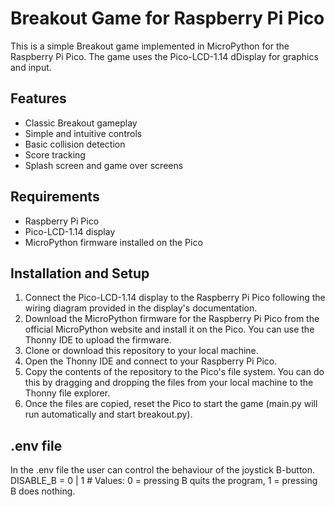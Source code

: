 # Breakout Game for Raspberry Pi Pico
This is a simple Breakout game implemented in MicroPython for the Raspberry Pi Pico. The game uses the Pico-LCD-1.14 dDisplay for graphics and input.


## Features
- Classic Breakout gameplay
- Simple and intuitive controls
- Basic collision detection
- Score tracking
- Splash screen and game over screens

## Requirements
- Raspberry Pi Pico
- Pico-LCD-1.14 display
- MicroPython firmware installed on the Pico

## Installation and Setup
1. Connect the Pico-LCD-1.14 display to the Raspberry Pi Pico following the wiring diagram provided in the display's documentation.
2. Download the MicroPython firmware for the Raspberry Pi Pico from the official MicroPython website and install it on the Pico. You can use the Thonny IDE to upload the firmware.
3. Clone or download this repository to your local machine.
4. Open the Thonny IDE and connect to your Raspberry Pi Pico.
5. Copy the contents of the repository to the Pico's file system. You can do this by dragging and dropping the files from your local machine to the Thonny file explorer.
6. Once the files are copied, reset the Pico to start the game (main.py will run automatically and start breakout.py).

## .env file
In the .env file the user can control the behaviour of the joystick B-button.
DISABLE_B = 0 | 1 # Values: 0 =  pressing B quits the program, 1 = pressing B does nothing.